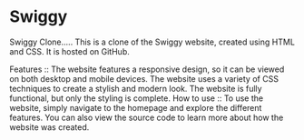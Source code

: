 # Swiggy


Swiggy Clone.....
This is a clone of the Swiggy website, created using HTML and CSS. It is hosted on GitHub.

Features ::
The website features a responsive design, so it can be viewed on both desktop and mobile devices.
The website uses a variety of CSS techniques to create a stylish and modern look.
The website is fully functional, but only the styling is complete.
How to use ::
To use the website, simply navigate to the homepage and explore the different features. You can also view the source code to learn more about how the website was created.
